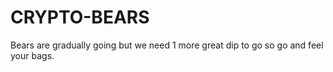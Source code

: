 # CRYPTO-BEARS
Bears are gradually going but we need 1 more great dip to go so go and feel your bags.
